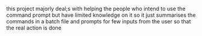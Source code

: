 this project majorly deal;s with helping the people who intend to use the command prompt but have limited knowledge on it so it just summarises the commands in a batch file and prompts for few inputs from the user so that the real action is done